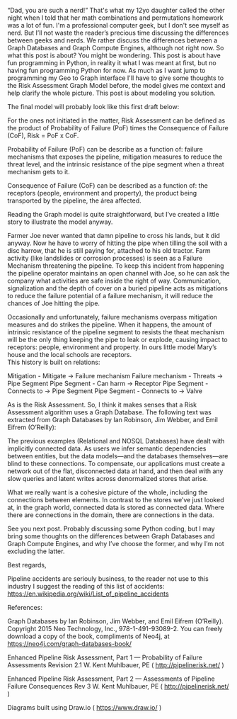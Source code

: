 “Dad, you are such a nerd!” That's what my 12yo daughter called the other night when I told that her math combinations and permutations homework was a lot of fun.  I'm a professional computer geek, but I don't see myself as nerd. But I’ll not waste the reader’s precious time discussing the differences between geeks and nerds. We rather discuss the differences between a Graph Databases and Graph Compute Engines, although not right now.
So what this post is about? You might be wondering. This post is about have fun programming in Python, in reality it what I was meant at first, but no having fun programming Python for now. As much as I want jump to programming my Geo to Graph interface I'll have to give some thoughts to the Risk Assessment Graph Model before, the model gives me context and help clarify the whole picture. This post is about modeling you solution.

The final model will probably look like this first draft below:



For the ones not initiated in the matter, Risk Assessment can be defined as the product of Probability of Failure (PoF) times the Consequence of Failure (CoF), Risk = PoF x CoF.

Probability of Failure (PoF) can be describe as a function of: failure mechanisms that exposes the pipeline, mitigation measures to reduce the threat level, and the intrinsic resistance of the pipe segment when a threat mechanism gets to it.

Consequence of Failure (CoF) can be described as a function of: the receptors (people, environment and property), the product being transported by the pipeline, the área affected.  

Reading the Graph model is quite straightforward, but I’ve created a little story to illustrate the model anyway.

Farmer Joe never wanted that damn pipeline to cross his lands, but it did anyway.  Now he have to worry of hitting the pipe when tilling the soil with a disc harrow, that he is still paying for, attached to his old tractor.  Farm activity (like landslides or corrosion processes) is seen as a Failure Mechanism threatening the pipeline. To keep this incident from happening the pipeline operator maintains an open channel with Joe, so he can ask the company what activities are safe inside the right of way.  Communication, signalization and the depth of cover on a buried pipeline acts as mitigations to reduce the failure potential of a failure mechanism, it will reduce the chances of Joe hitting the pipe.  

Occasionally and unfortunately, failure mechanisms overpass mitigation measures and do strikes the pipeline.  When it happens, the amount of intrinsic resistance of the pipeline segment to resists the theat mechanism will be the only thing keeping the pipe to leak or explode, causing impact to receptors: people, environment and property. In ours little model Mary’s house and the local schools are receptors.  
This history is built on relations:

Mitigation - Mitigate -> Failure mechanism
Failure mechanism - Threats -> Pipe Segment
Pipe Segment - Can harm -> Receptor
Pipe Segment - Connects to -> Pipe Segment
Pipe Segment - Connects to -> Valve

As is the Risk Assessment. So, I think it makes senses that a Risk Assessment algorithm uses a Graph Database. The following text was extracted from Graph Databases by Ian Robinson, Jim Webber, and Emil Eifrem (O’Reilly):

The previous examples (Relational and NOSQL Databases) have dealt with implicitly connected data. As users we infer semantic dependencies between entities, but the data models—and the databases themselves—are blind to these connections. To compensate, our applications must
create a network out of the flat, disconnected data at hand, and then deal with any slow queries and latent writes across denormalized stores that arise. 

What we really want is a cohesive picture of the whole, including the connections between elements. In contrast to the stores we’ve just looked at, in the graph world, connected data is stored as connected data. Where there are connections in the domain, there are connections in the data.

See you next post.  Probably discussing some Python coding, but I may bring some thoughts on the differences between Graph Databases and Graph Compute Engines, and why I’ve choose the former, and why I’m not excluding the latter.

Best regards,

Pipeline accidents are seriouly business, to the reader not use to this industry I suggest the reading of this list of accidents:  https://en.wikipedia.org/wiki/List_of_pipeline_accidents

References:

Graph Databases by Ian Robinson, Jim Webber, and Emil Eifrem (O’Reilly). Copyright 2015 Neo Technology, Inc., 978-1-491-93089-2.  You can freely download a copy of the book, compliments of Neo4j, at https://neo4j.com/graph-databases-book/

Enhanced Pipeline Risk Assessment, Part 1 — Probability of Failure Assessments Revision 2.1 W. Kent Muhlbauer, PE ( http://pipelinerisk.net/ )

Enhanced Pipeline Risk Assessment, Part 2 — Assessments of Pipeline Failure Consequences Rev 3 W. Kent Muhlbauer, PE ( http://pipelinerisk.net/ )

Diagrams built using Draw.io ( https://www.draw.io/ )

